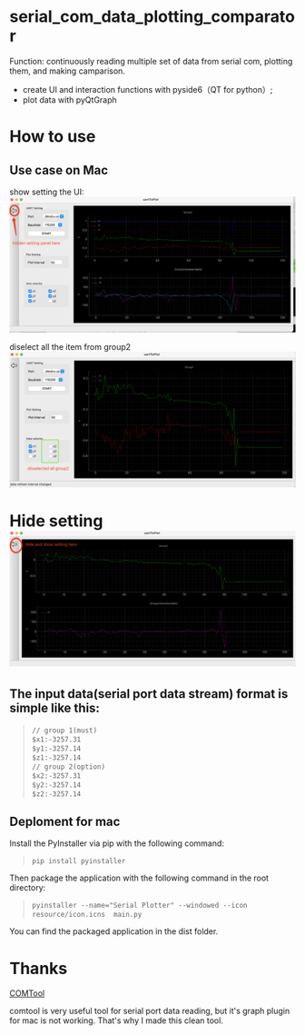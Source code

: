 # serial_com_data_plotting_comparator

Function: continuously reading multiple set of data from serial com, plotting them, and making camparison.
- create UI and interaction functions with pyside6（QT for python）; 
- plot data with pyQtGraph 

# How to use

##  Use case on Mac
show setting the UI:
![screenshot](resource/Full.jpg)

diselect all the item from group2
![screenshot](resource/DisselectAllGroup2.jpg)

Hide setting
![screenshot](resource/HideSetting.jpg)
=======

## The input data(serial port data stream) format is simple like this:

>```shell 
> // group 1(must)
> $x1:-3257.31
> $y1:-3257.14
> $z1:-3257.14
> // group 2(option)
> $x2:-3257.31
> $y2:-3257.14
> $z2:-3257.14
>```

## Deploment for mac

Install the PyInstaller via pip with the following command:
>```shell
> pip install pyinstaller
> ```


Then package the application with the following command in the root directory:
> ```shell
> pyinstaller --name="Serial Plotter" --windowed --icon resource/icon.icns  main.py
> ```
You can find the packaged application in the dist folder.

# Thanks


[COMTool](https://github.com/neutree/COMTool)

comtool is very useful tool for serial port data reading, but it's graph plugin for mac is not working. That's why I made this clean tool.